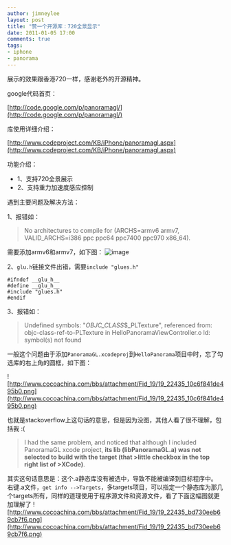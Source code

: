 ```yaml
---
author: jimneylee
layout: post
title: "赞一个开源库：720全景显示"
date: 2011-01-05 17:00
comments: true
tags:
- iphone
- panorama
---
```


展示的效果跟香港720一样，感谢老外的开源精神。

google代码首页：

[http://code.google.com/p/panoramagl/](http://code.google.com/p/panoramagl/)

库使用详细介绍：

[http://www.codeproject.com/KB/iPhone/panoramagl.aspx](http://www.codeproject.com/KB/iPhone/panoramagl.aspx)

功能介绍：

* 1、支持720全景展示
* 2、支持重力加速度感应控制

遇到主要问题及解决方法：

1、报错如：
>No architectures to compile for (ARCHS=armv6 armv7, VALID_ARCHS=i386 ppc ppc64 ppc7400 ppc970 x86_64).

需要添加armv6和armv7，如下图：
![image](http://www.cocoachina.com/bbs/attachment/Fid_19/19_22435_8c902a076a516d0.png)

2、`glu.h`链接文件出错，需要`include "glues.h"`

	#ifndef __glu_h__
	#define __glu_h__
	#include "glues.h"
	#endif

3、报错如：
>Undefined symbols:
"_OBJC_CLASS_$_PLTexture", referenced from:
objc-class-ref-to-PLTexture in HelloPanoramaViewController.o
ld: symbol(s) not found

一般这个问题由于添加`PanoramaGL.xcodeproj`到`HelloPanorama`项目中时，忘了勾选库的右上角的圆框，如下图：

![http://www.cocoachina.com/bbs/attachment/Fid_19/19_22435_10c6f841de495b0.png](http://www.cocoachina.com/bbs/attachment/Fid_19/19_22435_10c6f841de495b0.png)

也就是stackoverflow上这句话的意思，但是因为没图，其他人看了很不理解，包括我 :(
>I had the same problem, and noticed that 
although I included PanoramaGL xcode 
project, **its lib (libPanoramaGL.a) was not 
selected to build with the target (that >little checkbox in the top right list of >XCode)**.

其实这句话意思是：这个.a静态库没有被选中，导致不能被编译到目标程序中。
右键.a文件，`get info -->Targets`，多targets项目，可以指定一个静态库为那几个targets所有，同样的道理使用于程序源文件和资源文件，看了下面这幅图就更加理解了
![http://www.cocoachina.com/bbs/attachment/Fid_19/19_22435_bd730eeb69cb7f6.png](http://www.cocoachina.com/bbs/attachment/Fid_19/19_22435_bd730eeb69cb7f6.png)